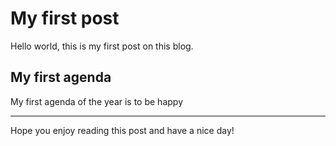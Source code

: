 # My first post

Hello world, this is my first post on this blog.

## My first agenda

My first agenda of the year is to be happy

-----

Hope you enjoy reading this post and have a nice day!
